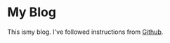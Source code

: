 # My Blog

This ismy blog. I've followed instructions from [Github][1].

[1]: https://help.github.com/articles/using-jekyll-with-pages